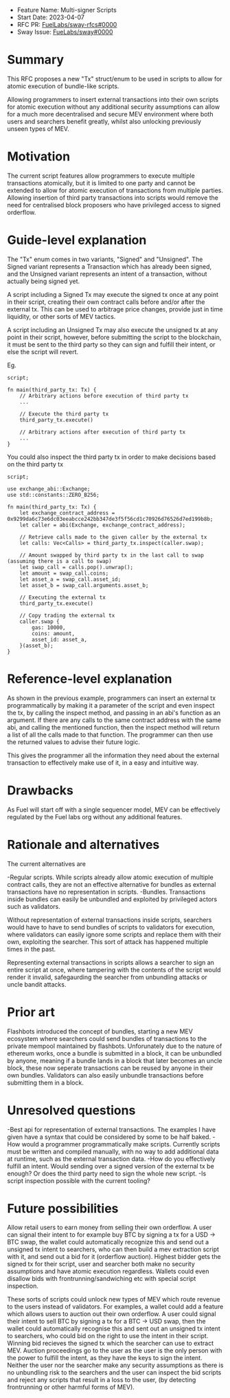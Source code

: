 - Feature Name: Multi-signer Scripts
- Start Date: 2023-04-07
- RFC PR: [FuelLabs/sway-rfcs#0000](https://github.com/FuelLabs/sway-rfcs/pull/001)
- Sway Issue: [FueLabs/sway#0000](https://github.com/FuelLabs/sway/issues/001)

# Summary

[summary]: #summary

This RFC proposes a new "Tx" struct/enum to be used in scripts to allow for atomic execution of bundle-like scripts.

Allowing programmers to insert external transactions into their own scripts for atomic execution without any additional security assumptions can allow for a much more decentralised and secure MEV environment where both users and searchers benefit greatly, whilst also unlocking previously unseen types of MEV.

# Motivation

[motivation]: #motivation

The current script features allow programmers to execute multiple transactions atomically, but it is limited to one party and cannot be extended to allow for atomic execution of transactions from multiple parties. Allowing insertion of third party transactions into scripts would remove the need for centralised block proposers who have privileged access to signed orderflow.

# Guide-level explanation

[guide-level-explanation]: #guide-level-explanation

The "Tx" enum comes in two variants, "Signed" and "Unsigned". The Signed variant represents a Transaction which has already been signed, and the Unsigned variant represents an intent of a transaction, without actually being signed yet.

A script including a Signed Tx may execute the signed tx once at any point in their script, creating their own contract calls before and/or after the external tx. This can be used to arbitrage price changes, provide just in time liquidity, or other sorts of MEV tactics.

A script including an Unsigned Tx may also execute the unsigned tx at any point in their script, however, before submitting the script to the blockchain, it must be sent to the third party so they can sign and fulfill their intent, or else the script will revert.

Eg.

```sway
script;

fn main(third_party_tx: Tx) {
    // Arbitrary actions before execution of third party tx
    ...

    // Execute the third party tx
    third_party_tx.execute()

    // Arbitrary actions after execution of third party tx
    ...
}
```

You could also inspect the third party tx in order to make decisions based on the third party tx

```sway
script;

use exchange_abi::Exchange;
use std::constants::ZERO_B256;

fn main(third_party_tx: Tx) {
    let exchange_contract_address = 0x9299da6c73e6dc03eeabcce242bb347de3f5f56cd1c70926d76526d7ed199b8b;
    let caller = abi(Exchange, exchange_contract_address);

    // Retrieve calls made to the given caller by the external tx
    let calls: Vec<Calls> = third_party_tx.inspect(caller.swap);

    // Amount swapped by third party tx in the last call to swap (assuming there is a call to swap)
    let swap_call = calls.pop().unwrap();
    let amount = swap_call.coins;
    let asset_a = swap_call.asset_id;
    let asset_b = swap_call.arguments.asset_b;

    // Executing the external tx
    third_party_tx.execute()

    // Copy trading the external tx
    caller.swap {
        gas: 10000,
        coins: amount,
        asset_id: asset_a,
    }(asset_b);
}
```

# Reference-level explanation

[reference-level-explanation]: #reference-level-explanation

As shown in the previous example, programmers can insert an external tx programmatically by making it a parameter of the script and even inspect the tx, by calling the inspect method, and passing in an abi's function as an argument. If there are any calls to the same contract address with the same abi, and calling the mentioned function, then the inspect method will return a list of all the calls made to that function. The programmer can then use the returned values to advise their future logic.

This gives the programmer all the information they need about the external transaction to effectively make use of it, in a easy and intuitive way.

# Drawbacks

[drawbacks]: #drawbacks

As Fuel will start off with a single sequencer model, MEV can be effectively regulated by the Fuel labs org without any additional features.

# Rationale and alternatives

[rationale-and-alternatives]: #rationale-and-alternatives

The current alternatives are 

-Regular scripts. While scripts already allow atomic execution of multiple contract calls, they are not an effective alternative for bundles as external transactions have no representation in scripts.
-Bundles. Transactions inside bundles can easily be unbundled and exploited by privileged actors such as validators.

Without representation of external transactions inside scripts, searchers would have to have to send bundles of scripts to validators for execution, where validators can easily ignore some scripts and replace them with their own, exploiting the searcher. This sort of attack has happened multiple times in the past.

Representing external transactions in scripts allows a searcher to sign an entire script at once, where tampering with the contents of the script would render it invalid, safegaurding the searcher from unbundling attacks or uncle bandit attacks.

# Prior art

[prior-art]: #prior-art

Flashbots introduced the concept of bundles, starting a new MEV ecosystem where searchers could send bundles of transactions to the private mempool maintained by flashbots. Unforunately due to the nature of ethereum works, once a bundle is submitted in a block, it can be unbundled by anyone, meaning if a bundle lands in a block that later becomes an uncle block, these now seperate transactions can be reused by anyone in their own bundles. Validators can also easily unbundle transactions before submitting them in a block.

# Unresolved questions

[unresolved-questions]: #unresolved-questions

-Best api for representation of external transactions. The examples I have given have a syntax that could be considered by some to be half baked.
-How would a programmer programmatically make scripts. Currently scripts must be written and compiled manually, with no way to add additional data at runtime, such as the external transaction data.
-How do you effectively fulfill an intent. Would sending over a signed version of the external tx be enough? Or does the third party need to sign the whole new script.
-Is script inspection possible with the current tooling?

# Future possibilities

[future-possibilities]: #future-possibilities

Allow retail users to earn money from selling their own orderflow. A user can signal their intent to for example buy BTC by signing a tx for a USD -> BTC swap, the wallet could automatically recognize this and send out a unsigned tx intent to searchers, who can then build a mev extraction script with it, and send out a bid for it (orderflow auction). Highest bidder gets the signed tx for their script, user and searcher both make no security assumptions and have atomic execution regardless. Wallets could even disallow bids with frontrunning/sandwiching etc with special script inspection.

These sorts of scripts could unlock new types of MEV which route revenue to the users instead of validators. For examples, a wallet could add a feature which allows users to auction out their own orderflow. A user could signal their intent to sell BTC by signing a tx for a BTC -> USD swap, then the wallet could automatically recognise this and sent out an unsigned tx intent to searchers, who could bid on the right to use the intent in their script. Winning bid recieves the signed tx which the searcher can use to extract MEV. Auction proceedings go to the user as the user is the only person with the power to fulfill the intent, as they have the keys to sign the intent. Neither the user nor the searcher make any security assumptions as there is no unbundling risk to the searchers and the user can inspect the bid scripts and reject any scripts that result in a loss to the user, (by detecting frontrunning or other harmful forms of MEV).